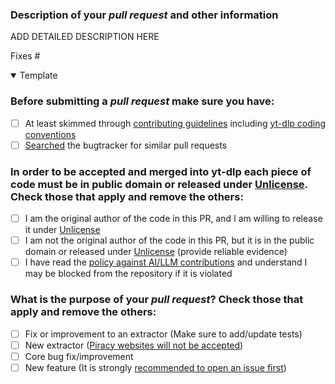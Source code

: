 <!--
    **IMPORTANT**: PRs without the template will be CLOSED
    
    Due to the high volume of pull requests, it may be a while before your PR is reviewed.
    Please try to keep your pull request focused on a single bugfix or new feature.
    Pull requests with a vast scope and/or very large diff will take much longer to review.
    It is recommended for new contributors to stick to smaller pull requests, so you can receive much more immediate feedback as you familiarize yourself with the codebase.

    PLEASE AVOID FORCE-PUSHING after opening a PR, as it makes reviewing more difficult.
-->

### Description of your *pull request* and other information

ADD DETAILED DESCRIPTION HERE

Fixes #


<details open><summary>Template</summary> <!-- OPEN is intentional -->

<!--
    # PLEASE FOLLOW THE GUIDE BELOW

    - You will be asked some questions, please read them **carefully** and answer honestly
    - Put an `x` into all the boxes `[ ]` relevant to your *pull request* (like [x])
    - Use *Preview* tab to see what your *pull request* will actually look like
-->

### Before submitting a *pull request* make sure you have:
- [ ] At least skimmed through [contributing guidelines](https://github.com/yt-dlp/yt-dlp/blob/master/CONTRIBUTING.md#developer-instructions) including [yt-dlp coding conventions](https://github.com/yt-dlp/yt-dlp/blob/master/CONTRIBUTING.md#yt-dlp-coding-conventions)
- [ ] [Searched](https://github.com/yt-dlp/yt-dlp/search?q=is%3Apr&type=Issues) the bugtracker for similar pull requests

### In order to be accepted and merged into yt-dlp each piece of code must be in public domain or released under [Unlicense](http://unlicense.org/). Check those that apply and remove the others:
- [ ] I am the original author of the code in this PR, and I am willing to release it under [Unlicense](http://unlicense.org/)
- [ ] I am not the original author of the code in this PR, but it is in the public domain or released under [Unlicense](http://unlicense.org/) (provide reliable evidence)
- [ ] I have read the [policy against AI/LLM contributions](https://github.com/yt-dlp/yt-dlp/blob/master/CONTRIBUTING.md#automated-contributions-ai--llm-policy) and understand I may be blocked from the repository if it is violated

### What is the purpose of your *pull request*? Check those that apply and remove the others:
- [ ] Fix or improvement to an extractor (Make sure to add/update tests)
- [ ] New extractor ([Piracy websites will not be accepted](https://github.com/yt-dlp/yt-dlp/blob/master/CONTRIBUTING.md#is-the-website-primarily-used-for-piracy))
- [ ] Core bug fix/improvement
- [ ] New feature (It is strongly [recommended to open an issue first](https://github.com/yt-dlp/yt-dlp/blob/master/CONTRIBUTING.md#adding-new-feature-or-making-overarching-changes))

</details>
